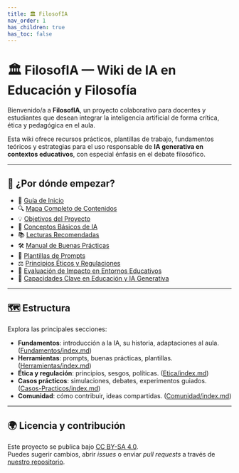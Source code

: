 ```yaml
---
title: 🏛️ FilosofIA
nav_order: 1
has_children: true
has_toc: false
---
```


# 🏛️ FilosofIA — Wiki de IA en Educación y Filosofía

Bienvenido/a a **FilosofIA**, un proyecto colaborativo para docentes y estudiantes que desean integrar la inteligencia artificial de forma crítica, ética y pedagógica en el aula.

Esta wiki ofrece recursos prácticos, plantillas de trabajo, fundamentos teóricos y estrategias para el uso responsable de **IA generativa en contextos educativos**, con especial énfasis en el debate filosófico.

---

## 🧭 ¿Por dónde empezar?

- 📘 [Guía de Inicio](Guia-de-Inicio.md)
- 🔍 [Mapa Completo de Contenidos](Mapa-Completo-de-Contenidos.md)
- 💡 [Objetivos del Proyecto](Objetivos-del-Proyecto.md)
- 🤖 [Conceptos Básicos de IA](Fundamentos/Conceptos-basicos-IA.md)
- 📚 [Lecturas Recomendadas](Biblioteca/Lecturas-Recomendadas.md)
- 🛠️ [Manual de Buenas Prácticas](Herramientas/Manual-de-Buenas-Practicas.md)
- 🧩 [Plantillas de Prompts](Herramientas/Plantillas-de-Prompts.md)
- ⚖️ [Principios Éticos y Regulaciones](Etica/Principios-Eticos-y-Regulaciones.md)
- 🧮 [Evaluación de Impacto en Entornos Educativos](Etica/Evaluacion-de-Impacto.md)
- 🎯 [Capacidades Clave en Educación y IA Generativa](Etica/Capacidades-Clave-Educacion-IA.md)

---

## 🗺️ Estructura

Explora las principales secciones:

- **Fundamentos**: introducción a la IA, su historia, adaptaciones al aula. ([Fundamentos/index.md](Fundamentos/index.md))
- **Herramientas**: prompts, buenas prácticas, plantillas. ([Herramientas/index.md](Herramientas/index.md))
- **Ética y regulación**: principios, sesgos, políticas. ([Etica/index.md](Etica/index.md))
- **Casos prácticos**: simulaciones, debates, experimentos guiados. ([Casos-Practicos/index.md](Casos-Practicos/index.md))
- **Comunidad**: cómo contribuir, ideas compartidas. ([Comunidad/index.md](Comunidad/index.md))

---

## 🌍 Licencia y contribución

Este proyecto se publica bajo [CC BY-SA 4.0](https://creativecommons.org/licenses/by-sa/4.0/).  
Puedes sugerir cambios, abrir *issues* o enviar *pull requests* a través de [nuestro repositorio](https://github.com/a-lfre-do/Filosof-IA).
